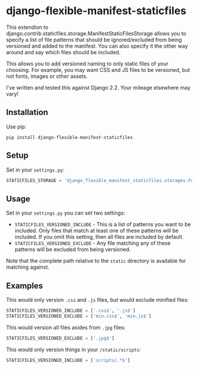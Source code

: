 # django-flexible-manifest-staticfiles

This extendion to django.contrib.staticfiles.storage.ManifestStaticFilesStorage allows you to specify a list of file patterns that should be ignored/excluded from being versioned and added to the manifest. You can also specify it the other way around and say which files should be included.

This allows you to add versioned naming to only static files of your choosing. For example, you may want CSS and JS files to be versioned, but not fonts, images or other assets.

I've written and tested this against Django 2.2. Your mileage elsewhere may vary!

## Installation

Use pip:

```shell
pip install django-flexible-manifest-staticfiles
```

## Setup

Set in your `settings.py`:

```python
STATICFILES_STORAGE = 'django_flexible_manifest_staticfiles.storages.ForgivingManifestStaticFilesStorage'
```

## Usage

Set in your `settings.py` you can set two settings:

 - `STATICFILES_VERSIONED_INCLUDE` - This is a list of patterns you want to be included. Only files that match at least one of these patterns will be included. If you omit this setting, then all files are included by default.
 - `STATICFILES_VERSIONED_EXCLUDE` - Any file matching any of these patterns will be excluded from being versioned.

 Note that the complete path relative to the `static` directory is available for matching against.

 ## Examples

This would only version `.css` and `.js` files, but would exclude minified files:

```python
STATICFILES_VERSIONED_INCLUDE = ['.css$', '.js$']
STATICFILES_VERSIONED_EXCLUDE = ['min.css$', 'min.js$']
```

This would version all files asides from `.jpg` files:

```python
STATICFILES_VERSIONED_EXCLUDE = ['.jpg$']
```

This would only version things in your `/static/scripts`:

```python
STATICFILES_VERSIONED_INCLUDE = ['scripts/.*$']
```
